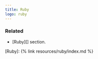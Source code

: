 ```yaml
---
title: Ruby
logo: ruby
---
```



### Related

- [Ruby][] section.

[Ruby]: {% link resources/ruby/index.md %}
